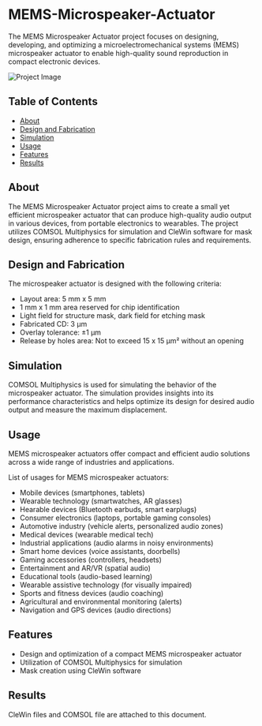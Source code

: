 # MEMS-Microspeaker-Actuator

The MEMS Microspeaker Actuator project focuses on designing, developing, and optimizing a microelectromechanical systems (MEMS) microspeaker actuator to enable high-quality sound reproduction in compact electronic devices.

![Project Image](project_image.jpg) <!-- Replace with an actual image of your project -->

## Table of Contents

- [About](#about)
- [Design and Fabrication](#design-and-fabrication)
- [Simulation](#simulation)
- [Usage](#usage)
- [Features](#features)
- [Results](#Results)

## About

The MEMS Microspeaker Actuator project aims to create a small yet efficient microspeaker actuator that can produce high-quality audio output in various devices, from portable electronics to wearables. The project utilizes COMSOL Multiphysics for simulation and CleWin software for mask design, ensuring adherence to specific fabrication rules and requirements.

## Design and Fabrication

The microspeaker actuator is designed with the following criteria:
- Layout area: 5 mm x 5 mm
- 1 mm x 1 mm area reserved for chip identification
- Light field for structure mask, dark field for etching mask
- Fabricated CD: 3 µm
- Overlay tolerance: ±1 μm
- Release by holes area: Not to exceed 15 x 15 µm² without an opening

## Simulation

COMSOL Multiphysics is used for simulating the behavior of the microspeaker actuator. The simulation provides insights into its performance characteristics and helps optimize its design for desired audio output and measure the maximum displacement.



## Usage

MEMS microspeaker actuators offer compact and efficient audio solutions across a wide range of industries and applications.

List of usages for MEMS microspeaker actuators:

- Mobile devices (smartphones, tablets)
- Wearable technology (smartwatches, AR glasses)
- Hearable devices (Bluetooth earbuds, smart earplugs)
- Consumer electronics (laptops, portable gaming consoles)
- Automotive industry (vehicle alerts, personalized audio zones)
- Medical devices (wearable medical tech)
- Industrial applications (audio alarms in noisy environments)
- Smart home devices (voice assistants, doorbells)
- Gaming accessories (controllers, headsets)
- Entertainment and AR/VR (spatial audio)
- Educational tools (audio-based learning)
- Wearable assistive technology (for visually impaired)
- Sports and fitness devices (audio coaching)
- Agricultural and environmental monitoring (alerts)
- Navigation and GPS devices (audio directions)


## Features

- Design and optimization of a compact MEMS microspeaker actuator
- Utilization of COMSOL Multiphysics for simulation
- Mask creation using CleWin software

## Results

CleWin files and COMSOL file are attached to this document.
